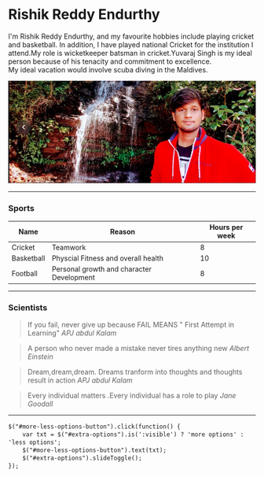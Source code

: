 # Rishik Reddy Endurthy

I'm Rishik Reddy Endurthy, and my favourite hobbies include playing cricket and basketball. In addition, I have played national Cricket for the institution I attend.My role is wicketkeeper batsman in cricket.Yuvaraj Singh is my ideal person because of his tenacity and commitment to excellence.<br>
 My ideal vacation would involve scuba diving in the Maldives.

![myself](myself.jpg)


---

### Sports

| Name | Reason | Hours per week |
|------| -------|----------------|
| Cricket | Teamwork | 8 |
| Basketball | Physcial Fitness and overall health| 10 |
| Football | Personal growth and character Development | 8 |

---

### Scientists 

>If you fail, never give up because FAIL MEANS " First Attempt in Learning" *APJ abdul Kalam*

>A person who never made a mistake never tires anything new *Albert Einstein*

> Dream,dream,dream. Dreams tranform into thoughts and thoughts result in action *APJ abdul Kalam*

> Every individual matters .Every individual has a role to play *Jane Goodall* 


---

 ```
 $("#more-less-options-button").click(function() {
     var txt = $("#extra-options").is(':visible') ? 'more options' : 'less options';
     $("#more-less-options-button").text(txt);
     $("#extra-options").slideToggle();
});
 ```


